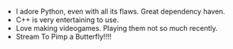 - I adore Python, even with all its flaws. Great dependency haven.
- C++ is very entertaining to use.
- Love making videogames. Playing them not so much recently.
- Stream To Pimp a Butterfly!!!!
